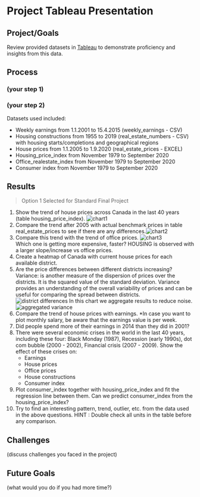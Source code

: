 # Project Tableau Presentation

## Project/Goals
Review provided datasets in [Tableau](https://github.com/cboyda/LighthouseLabs/blob/main/Project-Tableau/.~Tableau_Project__63037.twbr) to demonstrate proficiency and insights from this data.

## Process
### (your step 1)
### (your step 2)
Datasets used included:
* Weekly earnings from 1.1.2001 to 15.4.2015 (weekly_earnings - CSV)
* Housing constructions from 1955 to 2019 (real_estate_numbers - CSV) with housing starts/completions and geographical regions
* House prices from 1.1.2005 to 1.9.2020 (real_estate_prices - EXCEL)
* Housing_price_index from November 1979 to September 2020
* Office_realestate_index from November 1979 to September 2020
* Consumer index from November 1979 to September 2020

## Results
> Option 1 Selected for Standard Final Project

1. Show the trend of house prices across Canada in the last 40 years (table housing_price_index). ![chart1](https://raw.githubusercontent.com/cboyda/LighthouseLabs/main/Project-Tableau/images/1-house-prices-last-40years.png)
2. Compare the trend after 2005 with actual benchmark prices in table real_estate_prices to see if there are any differences.![chart2](https://raw.githubusercontent.com/cboyda/LighthouseLabs/main/Project-Tableau/images/2-house-prices-since-2005-vs-benchmark.png)
3. Compare this trend with the trend of office prices. ![chart3](https://raw.githubusercontent.com/cboyda/LighthouseLabs/main/Project-Tableau/images/3-house-prices-since-2005-vs-benchmark-vs-office.png) <br>
  Which one is getting more expensive, faster? HOUSING is observed with a larger slope/increase vs office prices.
4. Create a heatmap of Canada with current house prices for each available district.
5. Are the price differences between different districts increasing?
Variance: is another measure of the dispersion of prices over the districts. It is the squared value of the standard deviation. Variance provides an understanding of the overall variability of prices and can be useful for comparing the spread between districts.  
![district differences](https://raw.githubusercontent.com/cboyda/LighthouseLabs/main/Project-Tableau/images/5-noisey-districts.png)
In this chart we aggregate results to reduce noise.
![aggregated variance](https://raw.githubusercontent.com/cboyda/LighthouseLabs/main/Project-Tableau/images/5-aggregated_districts.png)
6. Compare the trend of house prices with earnings. *In case you want to plot monthly salary, be aware that the earnings value is per week.
7. Did people spend more of their earnings in 2014 than they did in 2001?
8. There were several economic crises in the world in the last 40 years, including these four: Black Monday (1987), Recession (early 1990s), dot com bubble (2000 - 2002), Financial crisis (2007 - 2009). Show the effect of these crises on:
   * Earnings
   * House prices
   *  Office prices
   *  House constructions
   *  Consumer index
9. Plot consumer_index together with housing_price_index and fit the regression line between them. Can we predict consumer_index from the housing_price_index?
10. Try to find an interesting pattern, trend, outlier, etc. from the data used in the above questions.
    HINT : Double check all units in the table before any comparison.


## Challenges 
(discuss challenges you faced in the project)

## Future Goals
(what would you do if you had more time?)

